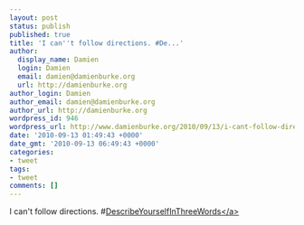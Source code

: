 ```yaml
---
layout: post
status: publish
published: true
title: 'I can''t follow directions. #De...'
author:
  display_name: Damien
  login: Damien
  email: damien@damienburke.org
  url: http://damienburke.org
author_login: Damien
author_email: damien@damienburke.org
author_url: http://damienburke.org
wordpress_id: 946
wordpress_url: http://www.damienburke.org/2010/09/13/i-cant-follow-directions-de/
date: '2010-09-13 01:49:43 +0000'
date_gmt: '2010-09-13 06:49:43 +0000'
categories:
- tweet
tags:
- tweet
comments: []
---
```

<p>I can't follow directions. #<a href="http:&#47;&#47;search.twitter.com&#47;search?q=%23DescribeYourselfInThreeWords" class="aktt_hashtag">DescribeYourselfInThreeWords<&#47;a></p>
